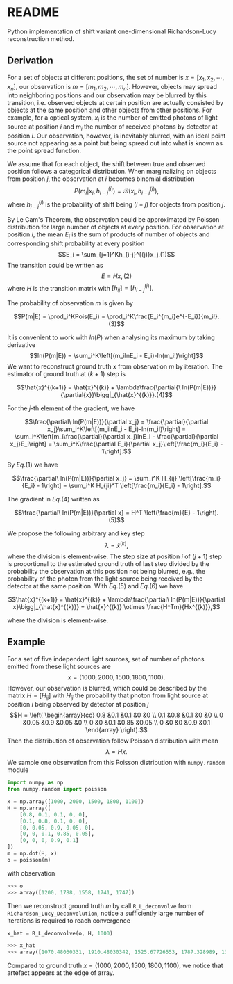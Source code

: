 # README

Python implementation of shift variant one-dimensional Richardson-Lucy reconstruction method.

## Derivation

For a set of objects at different positions, the set of number is $x=[x_1, x_2, \cdots, x_n]$, our observation is $m=[m_1, m_2, \cdots, m_n]$. However, objects may spread into neighboring positions and our observation may be blurred by this transition, i.e. observed objects at certain position are actually consisted by objects at the same position and other objects from other positions. For example, for a optical system, $x_i$ is the number of emitted photons of light source at position $i$ and $m_i$ the number of received photons by detector at position $i$. Our observation, however, is inevitably blurred, with an ideal point source not appearing as a point but being spread out into what is known as the point spread function.

We assume that for each object, the shift between true and observed position follows a categorical distribution. When marginalizing on objects from position $j$, the observation at $i$ becomes binomial distribution 
$$P(m_i|x_j, h_{i-j}^{(j)}) = \mathcal{B}(x_j, h_{i-j}^{(j)}),$$
where $h_{i-j}^{(j)}$ is the probability of shift being $(i-j)$ for objects from position $j$.

By Le Cam's Theorem, the observation could be approximated by Poisson distribution for large number of objects at every position. For observation at position $i$, the mean $E_i$ is the sum of products of number of objects and corresponding shift probability at every position 
$$E_i = \sum_{j=1}^Kh_{i-j}^{(j)}x_j.(1)$$
The transition could be written as
$$E = Hx,(2)$$
where $H$ is the transition matrix with $[h_{ij}]=[h_{i-j}^{(j)}]$.

The probability of observation $m$ is given by
```math
P(m|E) = \prod_i^KPois(E_i) = \prod_i^K\frac{E_i^{m_i}e^{-E_i}}{m_i!}. (3)
```
It is convenient to work with $ln(P)$ when analysing its maximum by taking derivative
$$ln(P(m|E)) = \sum_i^K\left[(m_ilnE_i - E_i)-ln(m_i!)\right]$$
We want to reconstruct ground truth $x$ from observation $m$ by iteration. The estimator of ground truth at $(k+1)$ step is

```math
\hat{x}^{(k+1)} = \hat{x}^{(k)} + \lambda\frac{\partial{\ ln(P(m|E))}}{\partial{x}}\bigg|_{\hat{x}^{(k)}}.(4)
```
For the $j$-th element of the gradient, we have
```math
\frac{\partial\ ln(P(m|E))}{\partial x_j} 
= \frac{\partial}{\partial x_j}\sum_i^K\left[(m_ilnE_i - E_i)-ln(m_i!)\right] 
= \sum_i^K\left[m_i\frac{\partial}{\partial x_j}lnE_i - \frac{\partial}{\partial x_j}E_i\right] 
= \sum_i^K\frac{\partial E_i}{\partial x_j}\left[\frac{m_i}{E_i} - 1\right].
```

By $Eq.(1)$ we have
```math
\frac{\partial\ ln(P(m|E))}{\partial x_j} 
= \sum_i^K H_{ij} \left[\frac{m_i}{E_i} - 1\right] = \sum_i^K H_{ji}^T \left[\frac{m_i}{E_i} - 1\right].
```
The gradient in $Eq. (4)$ written as
```math
\frac{\partial\ ln(P(m|E))}{\partial x} = H^T \left(\frac{m}{E} - 1\right). (5)
```
We propose the following arbitrary and key step
$$\lambda = \hat{x}^{(k)}, \tag{6}$$
where the division is element-wise. The step size at position $i$ of $(j+1)$ step is proportional to the estimated ground truth of last step divided by the probability the observation at this position not being blurred, e.g., the probability of the photon from the light source being received by the detector at the same position. With $Eq. (5)$ and $Eq.(6)$ we have
```math
\hat{x}^{(k+1)} = \hat{x}^{(k)} + \lambda\frac{\partial\ ln(P(m|E))}{\partial x}\bigg|_{\hat{x}^{(k)}} 
= \hat{x}^{(k)} \otimes \frac{H^Tm}{Hx^{(k)}},
```
where the division is element-wise.

## Example

For a set of five independent light sources, set of number of photons emitted from these light sources are
$$x = (1000, 2000, 1500, 1800, 1100).$$
However, our observation is blurred, which could be described by the matrix $H=[H_{ij}]$ with $H_{ij}$ the probability that photon from light source at position $i$ being observed by detector at position $j$
$$H = 
\left( \begin{array}{cc}
0.8 &0.1  &0.1 &0    &0 \\
0.1 &0.8  &0.1 &0    &0  \\
0   &0.05 &0.9 &0.05 &0   \\
0   &0    &0.1 &0.85 &0.05 \\
0   &0    &0   &0.9  &0.1
\end{array} \right).$$
 Then the distribution of observation follow Poisson distribution with mean
$$\lambda = Hx.$$
We sample one observation from this Poisson distribution with `numpy.random` module

```python
import numpy as np
from numpy.random import poisson

x = np.array([1000, 2000, 1500, 1800, 1100])
H = np.array([
    [0.8, 0.1, 0.1, 0, 0],
    [0.1, 0.8, 0.1, 0, 0],
    [0, 0.05, 0.9, 0.05, 0],
    [0, 0, 0.1, 0.85, 0.05],
    [0, 0, 0, 0.9, 0.1]
])
m = np.dot(H, x)
o = poisson(m)
```

with observation

```python
>>> o
>>> array([1200, 1788, 1558, 1741, 1747])
```

Then we reconstruct ground truth $m$ by call `R_L_deconvolve` from `Richardson_Lucy_Deconvolution`, notice a sufficiently large number of iterations is required to reach convergence

```python
x_hat = R_L_deconvolve(o, H, 1000)
```

```python
>>> x_hat
>>> array([1070.48030331, 1910.48030342, 1525.67726553, 1787.328989, 1384.05147652])
```

Compared to ground truth $x = (1000, 2000, 1500, 1800, 1100)$, we notice that artefact appears at the edge of array.  







